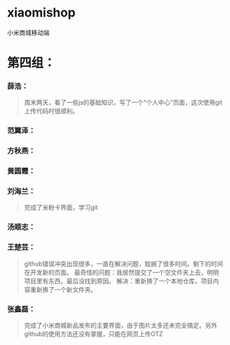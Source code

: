 # xiaomishop
小米商城移动端
# 第四组：
### 薛浩：
> 周末两天，看了一些js的基础知识，写了一个“个人中心”页面，这次使用git上传代码时很顺利。
### 范翼泽：
### 方秋燕：
### 黄圆霞：
### 刘海兰：
> 完成了米粉卡界面，学习git
### 汤顺志：
### 王楚芸：
>github错误冲突出现很多，一直在解决问题，耽搁了很多时间。剩下的时间在开发新的页面。
最奇怪的问题：我居然提交了一个空文件夹上去，明明项目里有东西，最后没找到原因。
解决：重新换了一个本地仓库，项目内容重新换了一个新文件夹。
### 张鑫磊：
>完成了小米商城新品发布的主要界面，由于图片太多还未完全搞定。另外github的使用方法还没有掌握，只能在网页上传OTZ
